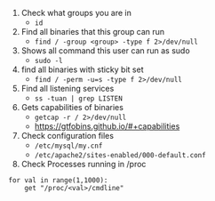 1. Check what groups you are in
    - `id` 
2. Find all binaries that this group can run
    - `find / -group <group> -type f 2>/dev/null`
3. Shows all command this user can run as sudo
    - `sudo -l`
4. find all binaries with sticky bit set
    - `find / -perm -u=s -type f 2>/dev/null`
5. Find all listening services
    - `ss -tuan | grep LISTEN`
6. Gets capabilities of binaries
    - `getcap -r / 2>/dev/null`
    - https://gtfobins.github.io/#+capabilities
7. Check configuration files
    - `/etc/mysql/my.cnf`
    - `/etc/apache2/sites-enabled/000-default.conf`
8. Check Processes running in /proc
```
for val in range(1,1000):
    get "/proc/<val>/cmdline"
```
